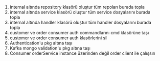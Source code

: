 1. internal altında repository klasörü oluştur tüm repoları burada topla
2. internal altında service klasörü oluştur tüm service dosyalarını burada topla
3. internal altında handler klasörü oluştur tüm handler dosyalarını burada topla
4. customer ve order consumer auth commandlarını cmd klasörüne taşı
5. customer ve order consumer auth klasörlerini sil
6. Authentication'u pkg altına taşı
7. Kafka mongo validation'u pkg altına taşı
8. Consumer orderService instance üzerinden değil order client ile çalışsın